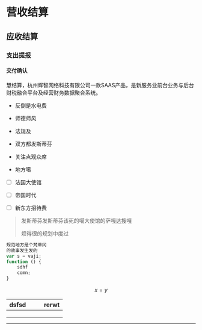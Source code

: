 # 营收结算

## 应收结算

### 支出提报

#### 交付确认

慧结算，杭州辉智网络科技有限公司一款SAAS产品，是新服务业前台业务与后台财税融合平台及经营财务数据聚合系统。

* 反倒是水电费
* 师德师风
* 法规及

* 双方都发斯蒂芬

* 关注点观众席
* 地方噶

* [ ] 法国大使馆

* [ ] 帝国时代
* [ ] 新东方招待费

> 发斯蒂芬发斯蒂芬该死的噶大使馆的萨嘎达搜嘎
>
> 烦得很的规划中度过

```js
规范地方是个梵蒂冈
的故事发生发的
var s = vaji;
function () {
    sdhf
    comn;
}
```

$$x = y$$

| dsfsd |  |  | rerwt |
| :--- | :--- | :--- | :--- |
|  |  |  |  |
|  |  |  |  |
|  |  |  |  |

---



